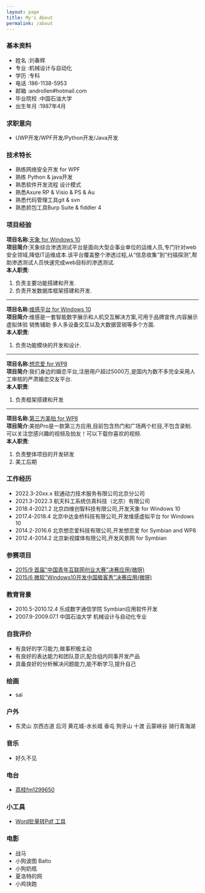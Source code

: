 ```yaml
---
layout: page
title: My's About
permalink: /about
---
```



### 基本资料  

- 姓名        :刘春辉  
- 专业        :机械设计与自动化  
- 学历        :专科
- 电话        :186-1138-5953
- 邮箱        :androllen#hotmail.com
- 毕业院校    :中国石油大学
- 出生年月    :1987年4月  

### 求职意向  

- UWP开发/WPF开发/Python开发/Java开发

### 技术特长  

- 熟练网络安全开发 for WPF
- 熟练 Python & java开发
- 熟悉软件开发流程 设计模式
- 熟悉Axure RP & Visio & PS & Au
- 熟悉代码管理工具git & svn
- 熟悉抓包工具Burp Suite & fiddler 4

### 项目经验

**项目名称**:[天象 for Windows 10](http://www.4dogs.cn/tx/)  
**项目简介**:天象综合渗透测试平台是面向大型企事业单位的运维人员,专门针对web安全领域,降低IT运维成本.该平台覆盖整个渗透过程,从“信息收集”到“扫描探测”,帮助渗透测试人员快速完成web目标的渗透测试.  
**本人职责**:  

1. 负责主要功能搭建和开发.
1. 负责开发数据库框架搭建和开发.

-----------------

**项目名称**:[维感平台 for Windows 10](http://www.gestouch.com)  
**项目简介**:维感是一套智能数字展示和人机交互解决方案,可用于品牌宣传,内容展示 虚拟体验 销售辅助 多人多设备交互以及大数据营销等多个方面.  
**本人职责**:  

1. 负责功能模块的开发和设计.

-----------------

**项目名称**:[想恋爱 for WP8](http://xianglianai.cn/)  
**项目简介**:我们身边的婚恋平台,注册用户超过5000万,是国内为数不多完全采用人工审核的严肃婚恋交友平台.  
**本人职责**:  

1. 负责框架搭建和开发

-----------------

**项目名称**:[第三方美拍 for WP8](http://dwz.cn/4SI2DJ)  
**项目简介**:美拍Pro是一款第三方应用,目前包含热门和广场两个栏目,不包含录制. 可以关注您感兴趣的视频及拍友！可以下载你喜欢的视频.  
**本人职责**:  

1. 负责整体项目的开发研发
1. 美工后期

### 工作经历

- 2022.3-20xx.x  软通动力技术服务有限公司北京分公司
- 2021.3-2022.3  航天科工系统仿真科技（北京）有限公司
- 2018.4-2021.2  北京四维创智科技有限公司,开发天象 for Windows 10
- 2017.4-2018.4  北京中达金桥科技有限公司,开发维感虚拟平台 for Windows 10
- 2014.2-2016.6  北京想恋爱科技有限公司,开发想恋爱 for Symbian and WP8
- 2012.4-2014.2  北京新视媒体有限公司,开发风景网 for Symbian

### 参赛项目

- [2015/9 首届"中国青年互联网创业大赛"决赛应用(微呀)](http://news.youth.cn/gn/201509/t20150924_7148907.htm)  
- [2015/6 微软"Windows10开发中国极客秀"决赛应用(微呀)](https://www.microsoft.com/china/msdn/win10geek/)  

### 教育背景

- 2010.5-2010.12.4      乐成数字通信学院          Symbian应用软件开发
- 2007.9-2009.07.1      中国石油大学              机械设计与自动化专业

### 自我评价

- 有良好的学习能力,做事积极主动
- 有良好的表达能力和团队意识,配合组内同事开发产品
- 具备良好的分析解决问题能力,能不断学习,提升自己

### 绘画  

- sai

### 户外  

- 东灵山 京西古道 后河 黄花城-水长城 香屯 狗牙山 十渡 云蒙峡谷 骑行青海湖

### 音乐  

- 好久不见
  
### 电台

- [荔枝fm1299650](https://www.lizhi.fm/user/2570971881667414060)

### 小工具

- [Word批量转Pdf 工具](https://www.52pojie.cn/thread-1623091-1-1.html)
  
### 电影

- 战马
- 小狗波图 Balto
- 小狗奶瓶
- 夏洛特的网
- 小鸡快跑
